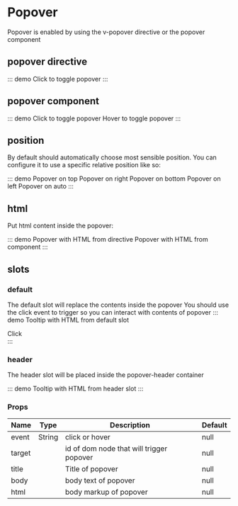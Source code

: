 
# Popover

Popover is enabled by using the v-popover directive or the popover component

## popover directive
::: demo
<btn v-popover="{title:'Popover title',body:'And heres some amazing content. Its very engaging. Right?'}">Click to toggle popover</btn>
:::

## popover component
::: demo
<btn id="pop-target-1">Click to toggle popover</btn>
<popover event="click" target="pop-target-1" title="Popover title" body="And heres some amazing content. Its very engaging. Right?"/>
<btn id="pop-target-2">Hover to toggle popover</btn>
<popover event="hover" target="pop-target-2" title="Popover title" body="And heres some amazing content. Its very engaging. Right?"/>
:::

## position

By default should automatically choose most sensible position.  You can configure it to use a specific relative position like so:

::: demo
<btn id="pop-target-3">Popover on top</btn>
<btn id="pop-target-4">Popover on right</btn>
<btn id="pop-target-5">Popover on bottom</btn>
<btn id="pop-target-6">Popover on left</btn>
<btn id="pop-target-7">Popover on auto</btn>
<popover event="click" position="top" target="pop-target-3" title="Popover title" body="And heres some amazing content. Its very engaging. Right?"/>
<popover event="click" position="right" target="pop-target-4" title="Popover title" body="And heres some amazing content. Its very engaging. Right?"/>
<popover event="click" position="bottom" target="pop-target-5" title="Popover title" body="And heres some amazing content. Its very engaging. Right?"/>
<popover event="click" position="left" target="pop-target-6" title="Popover title" body="And heres some amazing content. Its very engaging. Right?"/>
<popover event="click" position="auto" target="pop-target-7" title="Popover title" body="And heres some amazing content. Its very engaging. Right?"/>
:::


## html

Put html content inside the popover:

::: demo
<btn v-popover="{title:'Popover title',html:'<b>Popover</b> text'}">Popover with HTML from directive</btn>
<btn id="popover-target-8">Popover with HTML from component</btn>
<popover target="popover-target-8" title="Popover title" html="<b>Popover</b> text"/>
:::


## slots

### default
The default slot will replace the contents inside the popover
You should use the click event to trigger so you can interact with contents of popover
::: demo
<btn id="popover-target-9">Tooltip with HTML from default slot</btn>
<popover event="click" target="popover-target-9" title="Popover title">
    <div class="d-flex">
      <btn class="mx-auto mb-4" btn-class="secondary">Click</btn>
    </div>
</popover>
:::

### header
The header slot will be placed inside the popover-header container

::: demo
<btn id="popover-target-10">Tooltip with HTML from header slot</btn>
<popover event="click" target="popover-target-10">
  <template v-slot:header>
    <b>Alternative title</b>
  </template>
</popover>
:::




### Props
Name    | Type   | Description | Default
----    | :----: | ----------- | -----
event   | String | click or hover  | null
target  | 		 | id of dom node that will trigger popover  | null
title   |      | Title of popover  | null
body    |      | body text of popover  | null
html    | 		 | body markup of popover  | null

<script>
export default {
	data () {
      	return {
      		
      	}
  	},
    mounted(){

    },
  	methods:{
      
  	}
}
</script>